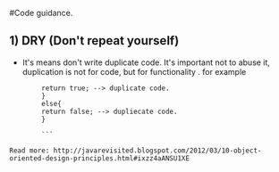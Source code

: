 #Code guidance.

## 1) DRY (Don't repeat yourself)
- It's means don't write duplicate code. It's important not to abuse it, duplication is not for code, but for functionality .
for example 

``` if(1>2){
		return true; --> duplicate code.
		}
		else{
		return false; --> dupliecate code.
		}
		
		```

Read more: http://javarevisited.blogspot.com/2012/03/10-object-oriented-design-principles.html#ixzz4aANSU1XE
